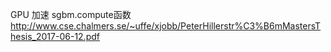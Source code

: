 GPU 加速 sgbm.compute函数
http://www.cse.chalmers.se/~uffe/xjobb/PeterHillerstr%C3%B6mMastersThesis_2017-06-12.pdf